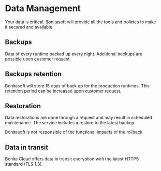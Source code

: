 # Data Management
Your data is critical. Bonitasoft will provide all the tools and policies to make it secured and available.

## Backups
Data of every runtime backed up every night. Additional backups are possible upon customer request.

## Backups retention 
Bonitasoft will store 15 days of back up for the production runtimes. This retention period can be increased upon customer request.

## Restoration
Data restorations are done through a request and may result in scheduled maintenance. The service includes a restore to the latest backup.

Bonitasoft is not responsible of the functional impacts of the rollback.

## Data in transit
Bonita Cloud offers data in transit encryption with the latest  HTTPS standard (TLS 1.3).
